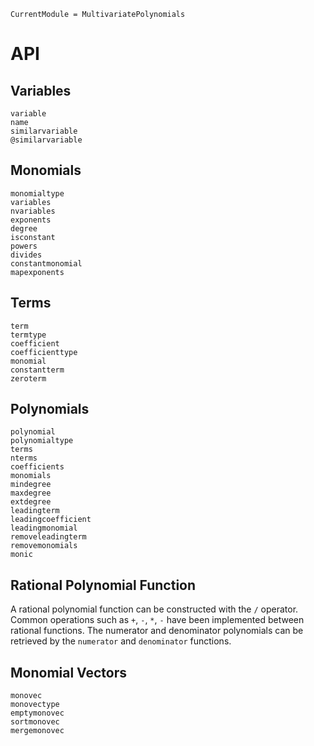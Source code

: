 ```@meta
CurrentModule = MultivariatePolynomials
```

# API

## Variables

```@docs
variable
name
similarvariable
@similarvariable
```

## Monomials

```@docs
monomialtype
variables
nvariables
exponents
degree
isconstant
powers
divides
constantmonomial
mapexponents
```

## Terms

```@docs
term
termtype
coefficient
coefficienttype
monomial
constantterm
zeroterm
```

## Polynomials

```@docs
polynomial
polynomialtype
terms
nterms
coefficients
monomials
mindegree
maxdegree
extdegree
leadingterm
leadingcoefficient
leadingmonomial
removeleadingterm
removemonomials
monic
```

## Rational Polynomial Function

A rational polynomial function can be constructed with the `/` operator. Common operations such as `+`, `-`, `*`, `-` have been implemented between rational functions.
The numerator and denominator polynomials can be retrieved by the `numerator` and `denominator` functions.

## Monomial Vectors

```@docs
monovec
monovectype
emptymonovec
sortmonovec
mergemonovec
```
